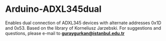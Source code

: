 # Arduino-ADXL345dual
Enables dual connection of ADXL345 devices with alternate addresses 0x1D and 0x53. Based on the library of Korneliusz Jarzebski.
For suggestions and questions, please e-mail to **guraygurkan@istanbul.edu.tr**
